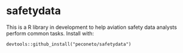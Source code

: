 # safetydata

This is a R library in development to help aviation safety data analysts perform common tasks. Install with:

```{r}
devtools::github_install("peconeto/safetydata")
```
